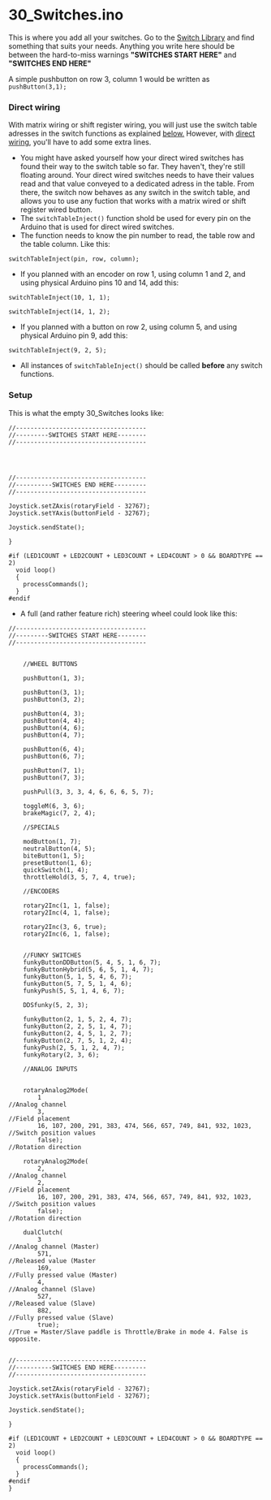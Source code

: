 # 30\_Switches.ino

This is where you add all your switches. Go to the [Switch Library](../../switch-library/) and find something that suits your needs. Anything you write here should be between the hard-to-miss warnings **"SWITCHES START HERE"** and **"SWITCHES END HERE"**

A simple pushbutton on row 3, column 1 would be written as `pushButton(3,1);`

### Direct wiring

With matrix wiring or shift register wiring, you will just use the switch table adresses in the switch functions as explained [below.](30_switches.md#setup) However, with [direct wiring](../../2.-wiring/switch-inputs/non-matrix-wiring.md), you'll have to add some extra lines.

* You might have asked yourself how your direct wired switches has found their way to the switch table so far. They haven't, they're still floating around. Your direct wired switches needs to have their values read and that value conveyed to a dedicated adress in the table. From there, the switch now behaves as any switch in the switch table, and allows you to use any fuction that works with a matrix wired or shift register wired button.
* The `switchTableInject()` function shold be used for every pin on the Arduino that is used for direct wired switches.
* The function needs to know the pin number to read, the table row and the table column. Like this:

`switchTableInject(pin, row, column);`

* If you planned with an encoder on row 1, using column 1 and 2, and using physical Arduino pins 10 and 14, add this:

`switchTableInject(10, 1, 1);`

`switchTableInject(14, 1, 2);`

* If you planned with a button on row 2, using column 5, and using physical Arduino pin 9, add this:

`switchTableInject(9, 2, 5);`

* All instances of `switchTableInject()` should be called **before** any switch functions.

### Setup

This is what the empty 30\_Switches looks like:

```
//------------------------------------
//---------SWITCHES START HERE--------
//------------------------------------




//------------------------------------
//----------SWITCHES END HERE---------
//------------------------------------

Joystick.setZAxis(rotaryField - 32767);
Joystick.setYAxis(buttonField - 32767);

Joystick.sendState();

}

#if (LED1COUNT + LED2COUNT + LED3COUNT + LED4COUNT > 0 && BOARDTYPE == 2)
  void loop()
  {
    processCommands();
  }
#endif
```

* A full (and rather feature rich) steering wheel could look like this:

```
//------------------------------------
//---------SWITCHES START HERE--------
//------------------------------------


    //WHEEL BUTTONS

    pushButton(1, 3);

    pushButton(3, 1);
    pushButton(3, 2);

    pushButton(4, 3);
    pushButton(4, 4);
    pushButton(4, 6);
    pushButton(4, 7);

    pushButton(6, 4);
    pushButton(6, 7);

    pushButton(7, 1);
    pushButton(7, 3);

    pushPull(3, 3, 3, 4, 6, 6, 6, 5, 7);

    toggleM(6, 3, 6);
    brakeMagic(7, 2, 4);

    //SPECIALS

    modButton(1, 7);
    neutralButton(4, 5);
    biteButton(1, 5);
    presetButton(1, 6);
    quickSwitch(1, 4);
    throttleHold(3, 5, 7, 4, true);

    //ENCODERS

    rotary2Inc(1, 1, false);
    rotary2Inc(4, 1, false);

    rotary2Inc(3, 6, true);
    rotary2Inc(6, 1, false);


    //FUNKY SWITCHES
    funkyButtonDDButton(5, 4, 5, 1, 6, 7);
    funkyButtonHybrid(5, 6, 5, 1, 4, 7);
    funkyButton(5, 1, 5, 4, 6, 7);
    funkyButton(5, 7, 5, 1, 4, 6);
    funkyPush(5, 5, 1, 4, 6, 7);

    DDSfunky(5, 2, 3);

    funkyButton(2, 1, 5, 2, 4, 7);
    funkyButton(2, 2, 5, 1, 4, 7);
    funkyButton(2, 4, 5, 1, 2, 7);
    funkyButton(2, 7, 5, 1, 2, 4);
    funkyPush(2, 5, 1, 2, 4, 7);
    funkyRotary(2, 3, 6);

    //ANALOG INPUTS


    rotaryAnalog2Mode(
        1                                                             //Analog channel
        3,                                                            //Field placement
        16, 107, 200, 291, 383, 474, 566, 657, 749, 841, 932, 1023,   //Switch position values
        false);                                                       //Rotation direction

    rotaryAnalog2Mode(
        2,                                                            //Analog channel
        2,                                                            //Field placement
        16, 107, 200, 291, 383, 474, 566, 657, 749, 841, 932, 1023,   //Switch position values
        false);                                                       //Rotation direction

    dualClutch(
        3                                                             //Analog channel (Master)
        571,                                                          //Released value (Master
        169,                                                          //Fully pressed value (Master)
        4,                                                            //Analog channel (Slave)
        527,                                                          //Released value (Slave)
        882,                                                          //Fully pressed value (Slave)
        true);                                                        //True = Master/Slave paddle is Throttle/Brake in mode 4. False is opposite.

   
//------------------------------------
//----------SWITCHES END HERE---------
//------------------------------------

Joystick.setZAxis(rotaryField - 32767);
Joystick.setYAxis(buttonField - 32767);

Joystick.sendState();

}

#if (LED1COUNT + LED2COUNT + LED3COUNT + LED4COUNT > 0 && BOARDTYPE == 2)
  void loop()
  {
    processCommands();
  }
#endif
}
```

